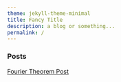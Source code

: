 ```yaml
---
theme: jekyll-theme-minimal
title: Fancy Title
description: a blog or something...
permalink: /
---
```


### Posts
[Fourier Theorem Post](./_posts/fourier_theorem.md)